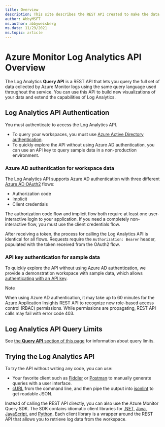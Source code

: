 ```yaml
---
title: Overview
description: This site describes the REST API created to make the data collected by Azure Log Analytics easily available.
author: AbbyMSFT
ms.author: abbyweisberg
ms.date: 11/29/2021
ms.topic: article
---
```

# Azure Monitor Log Analytics API Overview

The Log Analytics **Query API** is a REST API that lets you query the full set of data collected by Azure Monitor logs using the same query language used throughout the service. You can use this API to build new visualizations of your data and extend the capabilities of Log Analytics.

## Log Analytics API Authentication

You must authenticate to access the Log Analytics API. 
- To query your workspaces, you must use [Azure Active Directory authentication](../../../active-directory/fundamentals/active-directory-whatis.md).
- To quickly explore the API without using Azure AD authentication, you can use an API key to query sample data in a non-production environment.

### Azure AD authentication for workspace data

The Log Analytics API supports Azure AD authentication with three different [Azure AD OAuth2](/azure/active-directory/develop/active-directory-protocols-oauth-code) flows:
- Authorization code
- Implicit
- Client credentials 

The authorization code flow and implicit flow both require at least one user-interactive login to your application. If you need a completely non-interactive flow, you must use the client credentials flow.

After receiving a token, the process for calling the Log Analytics API is identical for all flows. Requests require the `Authorization: Bearer` header, populated with the token received from the OAuth2 flow.

### API key authentication for sample data

To quickly explore the API without using Azure AD authentication, we provide a demonstration workspace with sample data, which allows [authenticating with an API key](authentication-authorization.md#authenticating-with-an-api-key).

> [!NOTE]
> When using Azure AD authentication, it may take up to 60 minutes for the Azure Application Insights REST API to recognize new 
> role-based access control (RBAC) permissions. While permissions are propagating, REST API calls may fail with error code 403. 

## Log Analytics API Query Limits

See [the **Query API** section of this page](../../service-limits.md#la-query-api) for information about query limits.

## Trying the Log Analytics API

To try the API without writing any code, you can use:
  - Your favorite client such as [Fiddler](https://www.telerik.com/fiddler) or [Postman](https://www.getpostman.com/) to manually generate queries with a user interface.
  - [cURL](https://curl.haxx.se/) from the command line, and then pipe the output into [jsonlint](https://github.com/zaach/jsonlint) to get readable JSON. 

Instead of calling the REST API directly, you can also use the Azure Monitor Query SDK. The SDK contains idiomatic client libraries for [.NET](/dotnet/api/overview/azure/Monitor.Query-readme), [Java](/java/api/overview/azure/monitor-query-readme), [JavaScript](/javascript/api/overview/azure/monitor-query-readme), and [Python](/python/api/overview/azure/monitor-query-readme). Each client library is a wrapper around the REST API that allows you to retrieve log data from the workspace.
